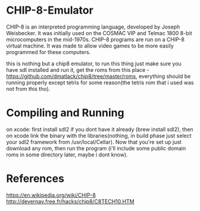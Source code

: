# CHIP-8-Emulator
CHIP-8 is an interpreted programming language, developed by Joseph Weisbecker. It was initially used on the COSMAC VIP and Telmac 1800 8-bit microcomputers in the mid-1970s. CHIP-8 programs are run on a CHIP-8 virtual machine. It was made to allow video games to be more easily programmed for these computers. 

this is nothing but a chip8 emulator, to run this thing just make sure you have sdl installed and run it, 
get the roms from this place - https://github.com/dmatlack/chip8/tree/master/roms, everything should be running properly except tetris for some reason(the tetris rom that i used was not from this tho).

# Compiling and Running
on xcode:
first install sdl2 if you dont have it already (brew install sdl2), then on xcode link the binary with the libraries(nothing, in build phase just select your sdl2 framework from /usr/local/Cellar). Now that you're set up just download any rom, then run the program (i'll include some public domain roms in some directory later, maybe i dont know).

# References

https://en.wikipedia.org/wiki/CHIP-8
http://devernay.free.fr/hacks/chip8/C8TECH10.HTM
 



